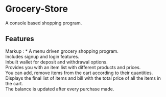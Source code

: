 # Grocery-Store
A console based shopping program.

## Features

  Markup : *  A menu driven grocery shopping program.\
   Includes signup and login features.\
   Inbuilt wallet for deposit and withdrawal options.\
   Provides you with an item list with different products and prices.\
   You can add, remove items from the cart according to their quantities.\
   Displays the final list of items and bill with the total price of all the items in the cart.\
   The balance is updated after every purchase made.
